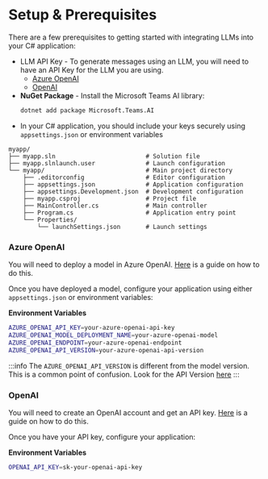 # Setup & Prerequisites

There are a few prerequisites to getting started with integrating LLMs into your C# application:

- LLM API Key - To generate messages using an LLM, you will need to have an API Key for the LLM you are using.
  - [Azure OpenAI](https://azure.microsoft.com/en-us/products/ai-services/openai-service)
  - [OpenAI](https://platform.openai.com/)
- **NuGet Package** - Install the Microsoft Teams AI library:
  ```bash
  dotnet add package Microsoft.Teams.AI
  ```
- In your C# application, you should include your keys securely using `appsettings.json` or environment variables

```
myapp/
├── myapp.sln                         # Solution file
├── myapp.slnlaunch.user              # Launch configuration
└── myapp/                            # Main project directory
    ├── .editorconfig                 # Editor configuration
    ├── appsettings.json              # Application configuration
    ├── appsettings.Development.json  # Development configuration
    ├── myapp.csproj                  # Project file
    ├── MainController.cs             # Main controller
    ├── Program.cs                    # Application entry point
    └── Properties/
        └── launchSettings.json       # Launch settings
```

### Azure OpenAI

You will need to deploy a model in Azure OpenAI. [Here](https://learn.microsoft.com/en-us/azure/ai-services/openai/how-to/create-resource?pivots=web-portal#deploy-a-model 'Azure OpenAI Model Deployment Guide') is a guide on how to do this.

Once you have deployed a model, configure your application using either `appsettings.json` or environment variables:

**Environment Variables**
```bash
AZURE_OPENAI_API_KEY=your-azure-openai-api-key
AZURE_OPENAI_MODEL_DEPLOYMENT_NAME=your-azure-openai-model
AZURE_OPENAI_ENDPOINT=your-azure-openai-endpoint
AZURE_OPENAI_API_VERSION=your-azure-openai-api-version
```

:::info
The `AZURE_OPENAI_API_VERSION` is different from the model version. This is a common point of confusion. Look for the API Version [here](https://learn.microsoft.com/en-us/azure/ai-services/openai/reference?WT.mc_id=AZ-MVP-5004796 'Azure OpenAI API Reference')
:::

### OpenAI

You will need to create an OpenAI account and get an API key. [Here](https://platform.openai.com/docs/quickstart/build-your-application 'OpenAI Quickstart Guide') is a guide on how to do this.

Once you have your API key, configure your application:

**Environment Variables**
```bash
OPENAI_API_KEY=sk-your-openai-api-key
```